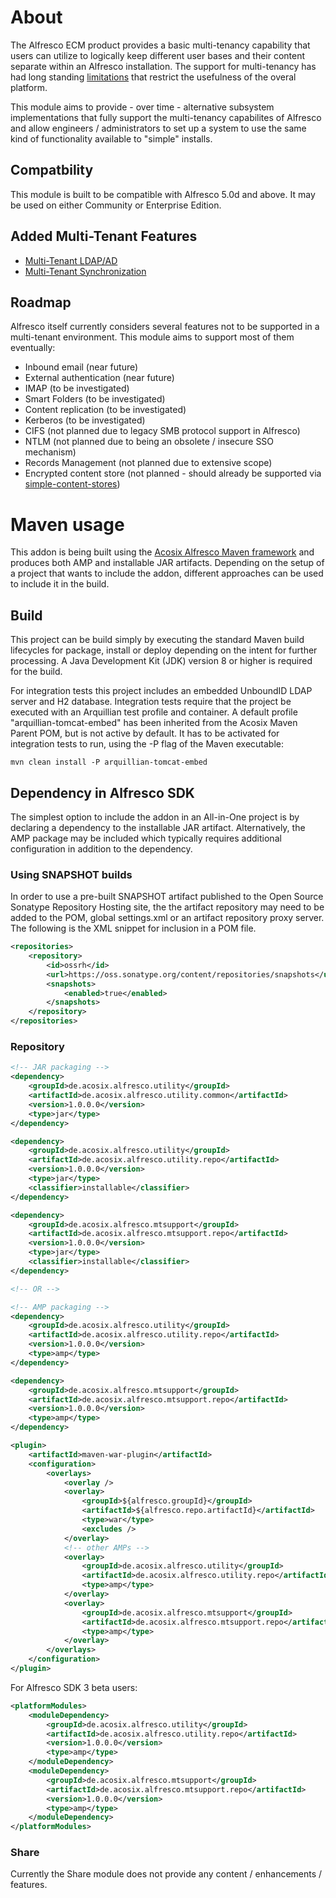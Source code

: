 # About

The Alfresco ECM product provides a basic multi-tenancy capability that users can utilize to logically keep different user bases and their content separate within an Alfresco installation. The support for multi-tenancy has had long standing [limitations](http://docs.alfresco.com/5.1/concepts/mt-not-implemented.html) that restrict the usefulness of the overal platform.

This module aims to provide - over time - alternative subsystem implementations that fully support the multi-tenancy capabilites of Alfresco and allow engineers / administrators to set up a system to use the same kind of functionality available to "simple" installs.

## Compatbility

This module is built to be compatible with Alfresco 5.0d and above. It may be used on either Community or Enterprise Edition. 

## Added Multi-Tenant Features

 - [Multi-Tenant LDAP/AD](https://github.com/Acosix/alfresco-mt-support/wiki/Multi-Tenant-LDAP-Authentication-and-User-Registry)
 - [Multi-Tenant Synchronization](https://github.com/Acosix/alfresco-mt-support/wiki/Multi-Tenant-Synchronization)

## Roadmap

Alfresco itself currently considers several features not to be supported in a multi-tenant environment. This module aims to support most of them eventually:

 - Inbound email (near future)
 - External authentication (near future)
 - IMAP (to be investigated)
 - Smart Folders (to be investigated)
 - Content replication (to be investigated)
 - Kerberos (to be investigated)
 - CIFS (not planned due to legacy SMB protocol support in Alfresco)
 - NTLM (not planned due to being an obsolete / insecure SSO mechanism)
 - Records Management (not planned due to extensive scope)
 - Encrypted content store (not planned - should already be supported via [simple-content-stores](https://github.com/AFaust/simple-content-stores))
 
# Maven usage

This addon is being built using the [Acosix Alfresco Maven framework](https://github.com/Acosix/alfresco-maven) and produces both AMP and installable JAR artifacts. Depending on the setup of a project that wants to include the addon, different approaches can be used to include it in the build.

## Build

This project can be build simply by executing the standard Maven build lifecycles for package, install or deploy depending on the intent for further processing. A Java Development Kit (JDK) version 8 or higher is required for the build.

For integration tests this project includes an embedded UnboundID LDAP server and H2 database. Integration tests require that the project be executed with an Arquillian test profile and container. A default profile "arquillian-tomcat-embed" has been inherited from the Acosix Maven Parent POM, but is not active by default. It has to be activated for integration tests to run, using the -P flag of the Maven executable:

```text
mvn clean install -P arquillian-tomcat-embed
```

## Dependency in Alfresco SDK

The simplest option to include the addon in an All-in-One project is by declaring a dependency to the installable JAR artifact. Alternatively, the AMP package may be included which typically requires additional configuration in addition to the dependency.

### Using SNAPSHOT builds

In order to use a pre-built SNAPSHOT artifact published to the Open Source Sonatype Repository Hosting site, the the artifact repository may need to be added to the POM, global settings.xml or an artifact repository proxy server. The following is the XML snippet for inclusion in a POM file.

```xml
<repositories>
    <repository>
        <id>ossrh</id>
        <url>https://oss.sonatype.org/content/repositories/snapshots</url>
        <snapshots>
            <enabled>true</enabled>
        </snapshots>
    </repository>
</repositories>
```

### Repository
```xml
<!-- JAR packaging -->
<dependency>
    <groupId>de.acosix.alfresco.utility</groupId>
    <artifactId>de.acosix.alfresco.utility.common</artifactId>
    <version>1.0.0.0</version>
    <type>jar</type>
</dependency>

<dependency>
    <groupId>de.acosix.alfresco.utility</groupId>
    <artifactId>de.acosix.alfresco.utility.repo</artifactId>
    <version>1.0.0.0</version>
    <type>jar</type>
    <classifier>installable</classifier>
</dependency>

<dependency>
    <groupId>de.acosix.alfresco.mtsupport</groupId>
    <artifactId>de.acosix.alfresco.mtsupport.repo</artifactId>
    <version>1.0.0.0</version>
    <type>jar</type>
    <classifier>installable</classifier>
</dependency>

<!-- OR -->

<!-- AMP packaging -->
<dependency>
    <groupId>de.acosix.alfresco.utility</groupId>
    <artifactId>de.acosix.alfresco.utility.repo</artifactId>
    <version>1.0.0.0</version>
    <type>amp</type>
</dependency>

<dependency>
    <groupId>de.acosix.alfresco.mtsupport</groupId>
    <artifactId>de.acosix.alfresco.mtsupport.repo</artifactId>
    <version>1.0.0.0</version>
    <type>amp</type>
</dependency>

<plugin>
    <artifactId>maven-war-plugin</artifactId>
    <configuration>
        <overlays>
            <overlay />
            <overlay>
                <groupId>${alfresco.groupId}</groupId>
                <artifactId>${alfresco.repo.artifactId}</artifactId>
                <type>war</type>
                <excludes />
            </overlay>
            <!-- other AMPs -->
            <overlay>
                <groupId>de.acosix.alfresco.utility</groupId>
                <artifactId>de.acosix.alfresco.utility.repo</artifactId>
                <type>amp</type>
            </overlay>
            <overlay>
                <groupId>de.acosix.alfresco.mtsupport</groupId>
                <artifactId>de.acosix.alfresco.mtsupport.repo</artifactId>
                <type>amp</type>
            </overlay>
        </overlays>
    </configuration>
</plugin>
```

For Alfresco SDK 3 beta users:

```xml
<platformModules>
    <moduleDependency>
        <groupId>de.acosix.alfresco.utility</groupId>
        <artifactId>de.acosix.alfresco.utility.repo</artifactId>
        <version>1.0.0.0</version>
        <type>amp</type>
    </moduleDependency>
    <moduleDependency>
        <groupId>de.acosix.alfresco.mtsupport</groupId>
        <artifactId>de.acosix.alfresco.mtsupport.repo</artifactId>
        <version>1.0.0.0</version>
        <type>amp</type>
    </moduleDependency>
</platformModules>
```

### Share

Currently the Share module does not provide any content / enhancements / features. 